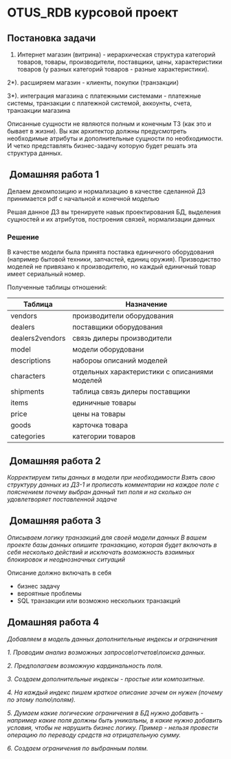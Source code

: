 # OTUS_RDB курсовой проект
## Постановка задачи

1. Интернет магазин (витрина) - иерархическая структура категорий товаров, товары, производители, поставщики, цены, характеристики товаров (у разных категорий товаров - разные характеристики). 

2*). расширяем магазин - клиенты, покупки (транзакции)

3*). интеграция магазина с платежными системами - платежные системы, транзакции с платежной системой, аккоунты, счета, транзакции магазина

Описанные сущности не являются полным и конечным ТЗ (как это и бывает в жизни). Вы как архитектор должны предусмотреть необходимые атрибуты и дополнительные сущности по необходимости. И четко представлять бизнес-задачу которую будет решать эта структура данных.

##  Домашняя работа 1

Делаем декомпозицию и нормализацию
в качестве сделанной ДЗ принимается pdf с начальной и конечной моделью

Решая данное ДЗ вы тренируете навык проектирования БД, выделения сущностей и их атрибутов, построения связей, нормализации данных
### Решение
В качестве модели была принята поставка единичного оборудования (например бытовой техники, запчастей, единиц оружия). Призводиство моделей не привязано к производителю, но каждый единичный товар имеет сериальный номер. 

Полученные таблицы отношений:

| Таблица       | Назначение         |
| ------------- |------------------|
| vendors        |производители оборудования|
| dealers    |поставщики оборудования|
| dealers2vendors|связь дилеры производители|
| model|модели оборудовани|
| descriptions|набороы описаний моделей|
| characters|отдельных характеристики с описаниями моделей|
| shipments|таблица связь дилеры поставщики|
| items|единичные товары|
| price|цены на товары|
| goods|карточка товара|
| categories|категории товаров|

##  Домашняя работа 2
*Корректируем типы данных в модели при необходимости
Взять свою структуру данных из ДЗ-1
и прописать комментарии на каждое поле с пояснением почему выбран данный тип поля и на сколько он удовлетворяет поставленной задаче*





##  Домашняя работа 3
*Описываем логику транзакций для своей модели данных
В вашем проекте базы данных опишите
транзакцию, которая будет включать в себя несколько действий
и исключать возможность взаимных блокировок и неоднозначных ситуаций*

Описание должно включать в себя
- бизнес задачу
- вероятные проблемы
- SQL транзакции или возможно нескольких транзакций


## Домашняя работа 4
*Добавляем в модель данных дополнительные индексы и ограничения*

*1. Проводим анализ возможных запросов\отчетов\поиска данных.*

*2. Предполагаем возможную кардинальность поля.*

*3. Создаем дополнительные индексы - простые или композитные.* 

*4. На каждый индекс пишем краткое описание зачем он нужен (почему по этому полю\полям).*

*5. Думаем какие логические ограничения в БД нужно добавить - например какие поля должны быть уникальны, в какие нужно добавить условия, чтобы не нарушить бизнес логику. Пример - нельзя провести операцию по переводу средств на отрицательную сумму.* 

*6. Создаем ограничения по выбранным полям.*
